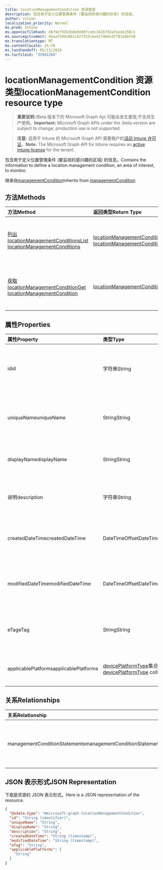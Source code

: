 ```yaml
---
title: locationManagementCondition 资源类型
description: 包含用于定义位置管理条件 (要监视的感兴趣的区域) 的信息。
author: rolyon
localization_priority: Normal
ms.prod: Intune
ms.openlocfilehash: d679ef9353bbb0dd0fcedc342b793afeade158c1
ms.sourcegitcommit: 94aaf594c881c02f353c6a417460cdf783a0bfe0
ms.translationtype: MT
ms.contentlocale: zh-CN
ms.lasthandoff: 05/11/2019
ms.locfileid: "33941294"
---
```

# <a name="locationmanagementcondition-resource-type"></a><span data-ttu-id="d361f-103">locationManagementCondition 资源类型</span><span class="sxs-lookup"><span data-stu-id="d361f-103">locationManagementCondition resource type</span></span>

> <span data-ttu-id="d361f-104">**重要说明:**/Beta 版本下的 Microsoft Graph Api 可能会发生更改;不支持生产使用。</span><span class="sxs-lookup"><span data-stu-id="d361f-104">**Important:** Microsoft Graph APIs under the /beta version are subject to change; production use is not supported.</span></span>

> <span data-ttu-id="d361f-105">**注意:** 适用于 Intune 的 Microsoft Graph API 需要租户的[活动 Intune 许可证](https://go.microsoft.com/fwlink/?linkid=839381)。</span><span class="sxs-lookup"><span data-stu-id="d361f-105">**Note:** The Microsoft Graph API for Intune requires an [active Intune license](https://go.microsoft.com/fwlink/?linkid=839381) for the tenant.</span></span>

<span data-ttu-id="d361f-106">包含用于定义位置管理条件 (要监视的感兴趣的区域) 的信息。</span><span class="sxs-lookup"><span data-stu-id="d361f-106">Contains the information to define a location management condition, an area of interest, to monitor.</span></span>


<span data-ttu-id="d361f-107">继承自[managementCondition](../resources/intune-fencing-managementcondition.md)</span><span class="sxs-lookup"><span data-stu-id="d361f-107">Inherits from [managementCondition](../resources/intune-fencing-managementcondition.md)</span></span>

## <a name="methods"></a><span data-ttu-id="d361f-108">方法</span><span class="sxs-lookup"><span data-stu-id="d361f-108">Methods</span></span>
|<span data-ttu-id="d361f-109">方法</span><span class="sxs-lookup"><span data-stu-id="d361f-109">Method</span></span>|<span data-ttu-id="d361f-110">返回类型</span><span class="sxs-lookup"><span data-stu-id="d361f-110">Return Type</span></span>|<span data-ttu-id="d361f-111">说明</span><span class="sxs-lookup"><span data-stu-id="d361f-111">Description</span></span>|
|:---|:---|:---|
|[<span data-ttu-id="d361f-112">列出 locationManagementConditions</span><span class="sxs-lookup"><span data-stu-id="d361f-112">List locationManagementConditions</span></span>](../api/intune-fencing-locationmanagementcondition-list.md)|<span data-ttu-id="d361f-113">[locationManagementCondition](../resources/intune-fencing-locationmanagementcondition.md)集合</span><span class="sxs-lookup"><span data-stu-id="d361f-113">[locationManagementCondition](../resources/intune-fencing-locationmanagementcondition.md) collection</span></span>|<span data-ttu-id="d361f-114">列出[locationManagementCondition](../resources/intune-fencing-locationmanagementcondition.md)对象的属性和关系。</span><span class="sxs-lookup"><span data-stu-id="d361f-114">List properties and relationships of the [locationManagementCondition](../resources/intune-fencing-locationmanagementcondition.md) objects.</span></span>|
|[<span data-ttu-id="d361f-115">获取 locationManagementCondition</span><span class="sxs-lookup"><span data-stu-id="d361f-115">Get locationManagementCondition</span></span>](../api/intune-fencing-locationmanagementcondition-get.md)|[<span data-ttu-id="d361f-116">locationManagementCondition</span><span class="sxs-lookup"><span data-stu-id="d361f-116">locationManagementCondition</span></span>](../resources/intune-fencing-locationmanagementcondition.md)|<span data-ttu-id="d361f-117">读取[locationManagementCondition](../resources/intune-fencing-locationmanagementcondition.md)对象的属性和关系。</span><span class="sxs-lookup"><span data-stu-id="d361f-117">Read properties and relationships of the [locationManagementCondition](../resources/intune-fencing-locationmanagementcondition.md) object.</span></span>|

## <a name="properties"></a><span data-ttu-id="d361f-118">属性</span><span class="sxs-lookup"><span data-stu-id="d361f-118">Properties</span></span>
|<span data-ttu-id="d361f-119">属性</span><span class="sxs-lookup"><span data-stu-id="d361f-119">Property</span></span>|<span data-ttu-id="d361f-120">类型</span><span class="sxs-lookup"><span data-stu-id="d361f-120">Type</span></span>|<span data-ttu-id="d361f-121">说明</span><span class="sxs-lookup"><span data-stu-id="d361f-121">Description</span></span>|
|:---|:---|:---|
|<span data-ttu-id="d361f-122">id</span><span class="sxs-lookup"><span data-stu-id="d361f-122">id</span></span>|<span data-ttu-id="d361f-123">字符串</span><span class="sxs-lookup"><span data-stu-id="d361f-123">String</span></span>|<span data-ttu-id="d361f-124">管理条件的唯一标识符。</span><span class="sxs-lookup"><span data-stu-id="d361f-124">Unique identifier for the management condition.</span></span> <span data-ttu-id="d361f-125">创建时分配的系统生成值。</span><span class="sxs-lookup"><span data-stu-id="d361f-125">System generated value assigned when created.</span></span> <span data-ttu-id="d361f-126">继承自[managementCondition](../resources/intune-fencing-managementcondition.md)</span><span class="sxs-lookup"><span data-stu-id="d361f-126">Inherited from [managementCondition](../resources/intune-fencing-managementcondition.md)</span></span>|
|<span data-ttu-id="d361f-127">uniqueName</span><span class="sxs-lookup"><span data-stu-id="d361f-127">uniqueName</span></span>|<span data-ttu-id="d361f-128">String</span><span class="sxs-lookup"><span data-stu-id="d361f-128">String</span></span>|<span data-ttu-id="d361f-129">管理条件的唯一名称。</span><span class="sxs-lookup"><span data-stu-id="d361f-129">Unique name for the management condition.</span></span> <span data-ttu-id="d361f-130">在管理条件表达式中使用。</span><span class="sxs-lookup"><span data-stu-id="d361f-130">Used in management condition expressions.</span></span> <span data-ttu-id="d361f-131">继承自[managementCondition](../resources/intune-fencing-managementcondition.md)</span><span class="sxs-lookup"><span data-stu-id="d361f-131">Inherited from [managementCondition](../resources/intune-fencing-managementcondition.md)</span></span>|
|<span data-ttu-id="d361f-132">displayName</span><span class="sxs-lookup"><span data-stu-id="d361f-132">displayName</span></span>|<span data-ttu-id="d361f-133">String</span><span class="sxs-lookup"><span data-stu-id="d361f-133">String</span></span>|<span data-ttu-id="d361f-134">管理条件的管理员定义名称。</span><span class="sxs-lookup"><span data-stu-id="d361f-134">The admin defined name of the management condition.</span></span> <span data-ttu-id="d361f-135">继承自[managementCondition](../resources/intune-fencing-managementcondition.md)</span><span class="sxs-lookup"><span data-stu-id="d361f-135">Inherited from [managementCondition](../resources/intune-fencing-managementcondition.md)</span></span>|
|<span data-ttu-id="d361f-136">说明</span><span class="sxs-lookup"><span data-stu-id="d361f-136">description</span></span>|<span data-ttu-id="d361f-137">字符串</span><span class="sxs-lookup"><span data-stu-id="d361f-137">String</span></span>|<span data-ttu-id="d361f-138">管理条件的管理员定义的说明。</span><span class="sxs-lookup"><span data-stu-id="d361f-138">The admin defined description of the management condition.</span></span> <span data-ttu-id="d361f-139">继承自[managementCondition](../resources/intune-fencing-managementcondition.md)</span><span class="sxs-lookup"><span data-stu-id="d361f-139">Inherited from [managementCondition](../resources/intune-fencing-managementcondition.md)</span></span>|
|<span data-ttu-id="d361f-140">createdDateTime</span><span class="sxs-lookup"><span data-stu-id="d361f-140">createdDateTime</span></span>|<span data-ttu-id="d361f-141">DateTimeOffset</span><span class="sxs-lookup"><span data-stu-id="d361f-141">DateTimeOffset</span></span>|<span data-ttu-id="d361f-142">管理条件的创建时间。</span><span class="sxs-lookup"><span data-stu-id="d361f-142">The time the management condition was created.</span></span> <span data-ttu-id="d361f-143">生成的服务端。</span><span class="sxs-lookup"><span data-stu-id="d361f-143">Generated service side.</span></span> <span data-ttu-id="d361f-144">继承自[managementCondition](../resources/intune-fencing-managementcondition.md)</span><span class="sxs-lookup"><span data-stu-id="d361f-144">Inherited from [managementCondition](../resources/intune-fencing-managementcondition.md)</span></span>|
|<span data-ttu-id="d361f-145">modifiedDateTime</span><span class="sxs-lookup"><span data-stu-id="d361f-145">modifiedDateTime</span></span>|<span data-ttu-id="d361f-146">DateTimeOffset</span><span class="sxs-lookup"><span data-stu-id="d361f-146">DateTimeOffset</span></span>|<span data-ttu-id="d361f-147">上次修改管理条件的时间。</span><span class="sxs-lookup"><span data-stu-id="d361f-147">The time the management condition was last modified.</span></span> <span data-ttu-id="d361f-148">更新了服务端。</span><span class="sxs-lookup"><span data-stu-id="d361f-148">Updated service side.</span></span> <span data-ttu-id="d361f-149">继承自[managementCondition](../resources/intune-fencing-managementcondition.md)</span><span class="sxs-lookup"><span data-stu-id="d361f-149">Inherited from [managementCondition](../resources/intune-fencing-managementcondition.md)</span></span>|
|<span data-ttu-id="d361f-150">eTag</span><span class="sxs-lookup"><span data-stu-id="d361f-150">eTag</span></span>|<span data-ttu-id="d361f-151">String</span><span class="sxs-lookup"><span data-stu-id="d361f-151">String</span></span>|<span data-ttu-id="d361f-152">管理条件的 ETag。</span><span class="sxs-lookup"><span data-stu-id="d361f-152">ETag of the management condition.</span></span> <span data-ttu-id="d361f-153">更新了服务端。</span><span class="sxs-lookup"><span data-stu-id="d361f-153">Updated service side.</span></span> <span data-ttu-id="d361f-154">继承自[managementCondition](../resources/intune-fencing-managementcondition.md)</span><span class="sxs-lookup"><span data-stu-id="d361f-154">Inherited from [managementCondition](../resources/intune-fencing-managementcondition.md)</span></span>|
|<span data-ttu-id="d361f-155">applicablePlatforms</span><span class="sxs-lookup"><span data-stu-id="d361f-155">applicablePlatforms</span></span>|<span data-ttu-id="d361f-156">[devicePlatformType](../resources/intune-shared-deviceplatformtype.md)集合</span><span class="sxs-lookup"><span data-stu-id="d361f-156">[devicePlatformType](../resources/intune-shared-deviceplatformtype.md) collection</span></span>|<span data-ttu-id="d361f-157">适用于此管理条件的平台。</span><span class="sxs-lookup"><span data-stu-id="d361f-157">The applicable platforms for this management condition.</span></span> <span data-ttu-id="d361f-158">继承自[managementCondition](../resources/intune-fencing-managementcondition.md)</span><span class="sxs-lookup"><span data-stu-id="d361f-158">Inherited from [managementCondition](../resources/intune-fencing-managementcondition.md)</span></span>|

## <a name="relationships"></a><span data-ttu-id="d361f-159">关系</span><span class="sxs-lookup"><span data-stu-id="d361f-159">Relationships</span></span>
|<span data-ttu-id="d361f-160">关系</span><span class="sxs-lookup"><span data-stu-id="d361f-160">Relationship</span></span>|<span data-ttu-id="d361f-161">类型</span><span class="sxs-lookup"><span data-stu-id="d361f-161">Type</span></span>|<span data-ttu-id="d361f-162">说明</span><span class="sxs-lookup"><span data-stu-id="d361f-162">Description</span></span>|
|:---|:---|:---|
|<span data-ttu-id="d361f-163">managementConditionStatements</span><span class="sxs-lookup"><span data-stu-id="d361f-163">managementConditionStatements</span></span>|<span data-ttu-id="d361f-164">[managementConditionStatement](../resources/intune-fencing-managementconditionstatement.md)集合</span><span class="sxs-lookup"><span data-stu-id="d361f-164">[managementConditionStatement](../resources/intune-fencing-managementconditionstatement.md) collection</span></span>|<span data-ttu-id="d361f-165">与管理条件相关联的管理条件语句。</span><span class="sxs-lookup"><span data-stu-id="d361f-165">The management condition statements associated to the management condition.</span></span> <span data-ttu-id="d361f-166">继承自[managementCondition](../resources/intune-fencing-managementcondition.md)</span><span class="sxs-lookup"><span data-stu-id="d361f-166">Inherited from [managementCondition](../resources/intune-fencing-managementcondition.md)</span></span>|

## <a name="json-representation"></a><span data-ttu-id="d361f-167">JSON 表示形式</span><span class="sxs-lookup"><span data-stu-id="d361f-167">JSON Representation</span></span>
<span data-ttu-id="d361f-168">下面是资源的 JSON 表示形式。</span><span class="sxs-lookup"><span data-stu-id="d361f-168">Here is a JSON representation of the resource.</span></span>
<!-- {
  "blockType": "resource",
  "keyProperty": "id",
  "@odata.type": "microsoft.graph.locationManagementCondition"
}
-->
``` json
{
  "@odata.type": "#microsoft.graph.locationManagementCondition",
  "id": "String (identifier)",
  "uniqueName": "String",
  "displayName": "String",
  "description": "String",
  "createdDateTime": "String (timestamp)",
  "modifiedDateTime": "String (timestamp)",
  "eTag": "String",
  "applicablePlatforms": [
    "String"
  ]
}
```




